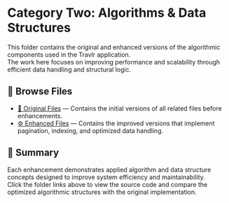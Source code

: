 # Category Two: Algorithms & Data Structures

This folder contains the original and enhanced versions of the algorithmic components used in the Travlr application.  
The work here focuses on improving performance and scalability through efficient data handling and structural logic.

## 🔗 Browse Files

- [📁 Original Files](./Original/) — Contains the initial versions of all related files before enhancements.  
- [⚙️ Enhanced Files](./Enhancements/) — Contains the improved versions that implement pagination, indexing, and optimized data handling.


## 🧩 Summary

Each enhancement demonstrates applied algorithm and data structure concepts designed to improve system efficiency and maintainability.  
Click the folder links above to view the source code and compare the optimized algorithmic structures with the original implementation.

